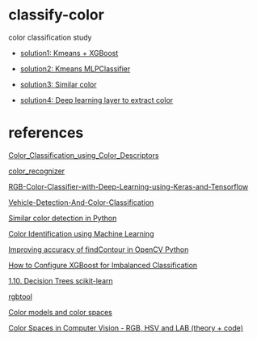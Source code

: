 # classify-color

color classification study

- [solution1: Kmeans + XGBoost](soln1)

- [solution2: Kmeans MLPClassifier]()

- [solution3: Similar color]()

- [solution4: Deep learning layer to extract color]()


# references

[Color_Classification_using_Color_Descriptors](https://github.com/metinmertakcay/Color_Classification_using_Color_Descriptors/tree/master)

[color_recognizer](https://github.com/michtesar/color_recognizer)

[RGB-Color-Classifier-with-Deep-Learning-using-Keras-and-Tensorflow](https://github.com/AjinkyaChavan9/RGB-Color-Classifier-with-Deep-Learning-using-Keras-and-Tensorflow/tree/master)

[Vehicle-Detection-And-Color-Classification](https://github.com/SKsaqlain/Vehicle-Detection-And-Color-Classification)

[Similar color detection in Python](https://stackoverflow.com/questions/44428315/similar-color-detection-in-python)

[Color Identification using Machine Learning](https://github.com/kb22/Color-Identification-using-Machine-Learning/blob/master/Color%20Identification%20using%20Machine%20Learning.ipynb)

[Improving accuracy of findContour in OpenCV Python](https://stackoverflow.com/questions/34488409/improving-accuracy-of-findcontour-in-opencv-python)

[How to Configure XGBoost for Imbalanced Classification](https://machinelearningmastery.com/xgboost-for-imbalanced-classification/)

[1.10. Decision Trees scikit-learn](https://scikit-learn.org/stable/modules/tree.html)

[rgbtool](http://www.rgbtool.com/)

[Color models and color spaces](https://programmingdesignsystems.com/color/color-models-and-color-spaces/index.html)

[Color Spaces in Computer Vision - RGB, HSV and LAB (theory + code)](https://www.youtube.com/watch?v=MmBBVTniWFg)
